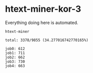 # htext-miner-kor-3

Everything doing here is automated.

```
htext-miner

total: 3378/9855 (34.277016742770165%)

job0: 612
job1: 711
job2: 662
job3: 730
job4: 663
```